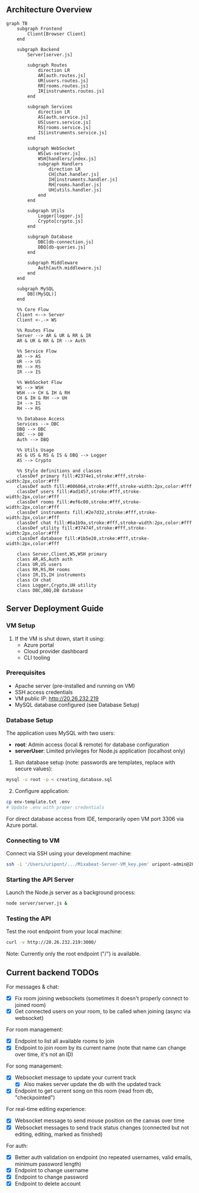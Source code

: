 ## Architecture Overview

```mermaid
graph TB
    subgraph Frontend
        Client[Browser Client]
    end

    subgraph Backend
        Server[server.js]
        
        subgraph Routes
            direction LR
            AR[auth.routes.js]
            UR[users.routes.js]
            RR[rooms.routes.js]
            IR[instruments.routes.js]
        end
        
        subgraph Services
            direction LR
            AS[auth.service.js]
            US[users.service.js]
            RS[rooms.service.js]
            IS[instruments.service.js]
        end
        
        subgraph WebSocket
            WS[ws-server.js]
            WSH[handlers/index.js]
            subgraph Handlers
                direction LR
                CH[chat.handler.js]
                IH[instruments.handler.js]
                RH[rooms.handler.js]
                UH[utils.handler.js]
            end
        end
        
        subgraph Utils
            Logger[logger.js]
            Crypto[crypto.js]
        end
        
        subgraph Database
            DBC[db-connection.js]
            DBQ[db-queries.js]
        end
        
        subgraph Middleware
            Auth[auth.middleware.js]
        end
    end

    subgraph MySQL
        DB[(MySQL)]
    end

    %% Core Flow
    Client <--> Server
    Client <-.-> WS
    
    %% Routes Flow
    Server --> AR & UR & RR & IR
    AR & UR & RR & IR --> Auth

    %% Service Flow
    AR --> AS
    UR --> US
    RR --> RS
    IR --> IS
    
    %% WebSocket Flow
    WS --> WSH
    WSH --> CH & IH & RH
    CH & IH & RH --> UH
    IH --> IS
    RH --> RS
    
    %% Database Access
    Services --> DBC
    DBQ --> DBC
    DBC --> DB
    Auth --> DBQ
    
    %% Utils Usage
    AS & US & RS & IS & DBQ --> Logger
    AS --> Crypto
    
    %% Style definitions and classes
    classDef primary fill:#2374e1,stroke:#fff,stroke-width:2px,color:#fff
    classDef auth fill:#006064,stroke:#fff,stroke-width:2px,color:#fff
    classDef users fill:#ad1457,stroke:#fff,stroke-width:2px,color:#fff
    classDef rooms fill:#ef6c00,stroke:#fff,stroke-width:2px,color:#fff
    classDef instruments fill:#2e7d32,stroke:#fff,stroke-width:2px,color:#fff
    classDef chat fill:#6a1b9a,stroke:#fff,stroke-width:2px,color:#fff
    classDef utility fill:#37474f,stroke:#fff,stroke-width:2px,color:#fff
    classDef database fill:#1b5e20,stroke:#fff,stroke-width:2px,color:#fff
    
    class Server,Client,WS,WSH primary
    class AR,AS,Auth auth
    class UR,US users
    class RR,RS,RH rooms
    class IR,IS,IH instruments
    class CH chat
    class Logger,Crypto,UH utility
    class DBC,DBQ,DB database
```

## Server Deployment Guide

### VM Setup
1. If the VM is shut down, start it using:
    - Azure portal
    - Cloud provider dashboard
    - CLI tooling

### Prerequisites
- Apache server (pre-installed and running on VM)
- SSH access credentials
- VM public IP: http://20.26.232.219
- MySQL database configured (see Database Setup)

### Database Setup
The application uses MySQL with two users:
- **root**: Admin access (local & remote) for database configuration
- **serverUser**: Limited privileges for Node.js application (localhost only)

1. Run database setup (note: passwords are templates, replace with secure values):
```bash
mysql -u root -p < creating_database.sql
```

2. Configure application:
```bash
cp env-template.txt .env
# Update .env with proper credentials
```

For direct database access from IDE, temporarily open VM port 3306 via Azure portal.

### Connecting to VM
Connect via SSH using your development machine:

```bash
ssh -i '/Users/uripont/.../Mixabeat-Server-VM_key.pem' uripont-admin@20.26.232.219
```

### Starting the API Server
Launch the Node.js server as a background process:

```bash
node server/server.js &
```

### Testing the API
Test the root endpoint from your local machine:

```bash
curl -v http://20.26.232.219:3000/
```

Note: Currently only the root endpoint ("/") is available.

## Current backend TODOs

For messages & chat:
- [x] Fix room joining websockets (sometimes it doesn't properly connect to joined room)
- [x] Get connected users on your room, to be called when joining (async via websocket)

For room management:
- [x] Endpoint to list all available rooms to join
- [x] Endpoint to join room by its current name (note that name can change over time, it's not an ID)

For song management:
- [x] Websocket message to update your current track
    - [x] Also makes server update the db with the updated track
- [x] Endpoint to get current song on this room (read from db, "checkpointed")

For real-time editing experience:
- [x] Websocket message to send mouse position on the canvas over time
- [x] Websocket messages to send track status changes (connected but not editing, editing, marked as finished)

For auth:
- [x] Better auth validation on endpoint (no repeated usernames, valid emails, minimum password length)
- [x] Endpoint to change username
- [x] Endpoint to change password
- [x] Endpoint to delete account
